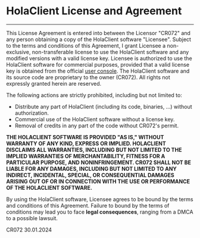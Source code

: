 # HolaClient License and Agreement
---
This License Agreement is entered into between the Licensor "CR072" and any person obtaining a copy of the HolaClient software "Licensee". Subject to the terms and conditions of this Agreement, I grant Licensee a non-exclusive, non-transferable license to use the HolaClient software and any modified versions with a valid license key.
Licensee is authorized to use the HolaClient software for commercial purposes, provided that a valid license key is obtained from the official [user console](https://console.holaclient.tech). The HolaClient software and its source code are proprietary to the owner (CR072). All rights not expressly granted herein are reserved.

The following actions are strictly prohibited, including but not limited to:
- Distribute any part of HolaClient (including its code, binaries, ...) without authorization.
- Commercial use of the HolaClient software without a license key.
- Removal of credits in any part of the code without CR072's permit.

**THE HOLACLIENT SOFTWARE IS PROVIDED "AS IS," WITHOUT WARRANTY OF ANY KIND, EXPRESS OR IMPLIED. HOLACLIENT DISCLAIMS ALL WARRANTIES, INCLUDING BUT NOT LIMITED TO THE IMPLIED WARRANTIES OF MERCHANTABILITY, FITNESS FOR A PARTICULAR PURPOSE, AND NONINFRINGEMENT. CR072 SHALL NOT BE LIABLE FOR ANY DAMAGES, INCLUDING BUT NOT LIMITED TO ANY INDIRECT, INCIDENTAL, SPECIAL, OR CONSEQUENTIAL DAMAGES ARISING OUT OF OR IN CONNECTION WITH THE USE OR PERFORMANCE OF THE HOLACLIENT SOFTWARE.**

By using the HolaClient software, Licensee agrees to be bound by the terms and conditions of this Agreement.
Failure to bound by the terms of conditions may lead you to face **legal consequences**, ranging from a DMCA to a possible lawsuit.

CR072
30.01.2024
